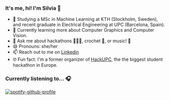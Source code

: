 ### It's me, hi! I'm Silvia 👋

- 🔭 Studying a MSc in Machine Learning at KTH (Stockholm, Sweden), and recent graduate in Electrical Engineering at UPC (Barcelona, Spain).
- 🌱 Currently learning more about Computer Graphics and Computer Vision.
- 💬 Ask me about hackathons 👩🏽‍💻, crochet 🧶, or music! 🎵
- 😄 Pronouns: she/her
- 📫 Reach out to me on [Linkedin](https://www.linkedin.com/in/silvia-arellano-garcia)
- 🤓 Fun fact: I'm a former organizer of [HackUPC](https://hackupc.com/), the the biggest student hackathon in Europe.

### Currently listening to... 🎧
[![spotify-github-profile](https://spotify-github-profile.vercel.app/api/view?uid=silviaarellanogarcia&cover_image=true&theme=novatorem&show_offline=false&background_color=121212&interchange=true&bar_color=e24bc6&bar_color_cover=false)](https://spotify-github-profile.vercel.app/api/view?uid=silviaarellanogarcia&redirect=true)
